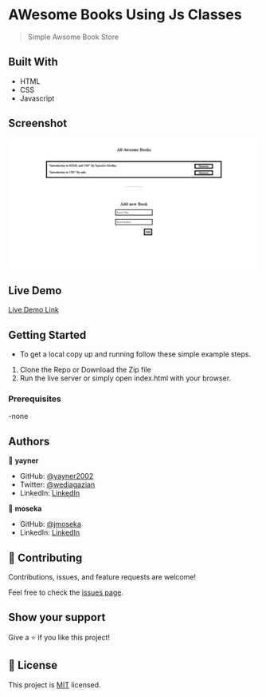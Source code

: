 # AWesome Books Using Js Classes

> Simple Awsome Book Store 

## Built With

- HTML
- CSS
- Javascript
## Screenshot
![home page](/images/app_screenshot.png?raw=true "home screenshot")
## Live Demo

[Live Demo Link](https://yayner2002.github.io/Awesome-books-using-Js-classes/)

## Getting Started

* To get a local copy up and running follow these simple example steps.

1. Clone the Repo or Download the Zip file
2. Run the live server or simply open index.html with your browser.

### Prerequisites
-none
## Authors

👤 **yayner**

- GitHub: [@yayner2002](https://github.com/yayner2002)
- Twitter: [@wediagazian](https://twitter.com/wediagazian)
- LinkedIn: [LinkedIn](https://www.linkedin.com/in/yaynshet-medhin-520875127/)

👤 **moseka**

- GitHub: [@jmoseka](https://github.com/jmoseka)
- LinkedIn: [LinkedIn](https://www.linkedin.com/in/jamila-moseka/)

## 🤝 Contributing

Contributions, issues, and feature requests are welcome!

Feel free to check the [issues page](https://github.com/yayner2002/Awesome-books-using-Js-classes/issues).

## Show your support

Give a ⭐️ if you like this project!

## 📝 License

This project is [MIT](./YAY.md) licensed.
